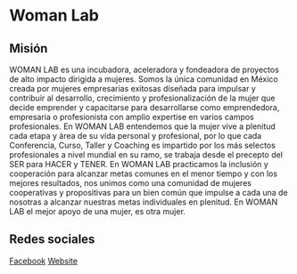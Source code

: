# Woman Lab

## Misión

WOMAN LAB es una incubadora, aceleradora y fondeadora de proyectos de alto impacto dirigida a mujeres.
Somos la única comunidad en México creada por mujeres empresarias exitosas diseñada para impulsar  y  contribuir al desarrollo, crecimiento y profesionalización de la mujer que decide emprender  y  capacitarse   para  desarrollarse como  emprendedora, empresaria o profesionista con amplio expertise en varios campos profesionales.
En  WOMAN LAB  entendemos que la mujer vive a plenitud cada etapa  y área de su vida personal y profesional, por lo que cada Conferencia, Curso, Taller y Coaching es impartido por los más selectos profesionales a nivel mundial en su ramo, se trabaja desde el precepto del SER para HACER y TENER.
En  WOMAN LAB  practicamos la inclusión y cooperación para alcanzar metas comunes en el menor tiempo y con los mejores resultados, nos unimos como una comunidad de mujeres cooperativas y propositivas para un bien común que impulse a cada una de nosotras a alcanzar nuestras metas individuales en plenitud.
En  WOMAN LAB  el  mejor apoyo de una mujer, es otra mujer.

## Redes sociales

[Facebook](https://www.facebook.com/WomanLabmx/)
[Website](https://www.womanlab.online)
